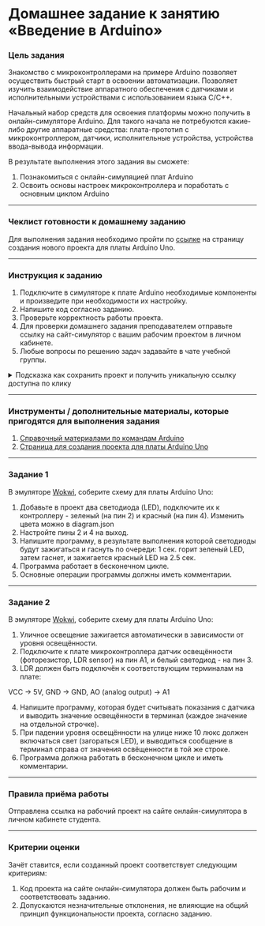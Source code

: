 # Домашнее задание к занятию «Введение в Arduino»

### Цель задания

Знакомство с микроконтроллерами на примере Arduino позволяет осуществить быстрый старт в освоении автоматизации. Позволяет изучить взаимодействие аппаратного обеспечения с датчиками и исполнительными устройствами с использованием языка C/C++.

Начальный набор средств для освоения платформы можно получить в онлайн-симуляторе Arduino. Для такого начала не потребуются какие-либо другие аппаратные средства: плата-прототип с микроконтроллером, датчики, исполнительные устройства, устройства ввода-вывода информации. 

В результате выполнения этого задания вы сможете:

1. Познакомиться с онлайн-симуляцией плат Arduino
2. Освоить основы настроек микроконтроллера и поработать с основным циклом Arduino

------

### Чеклист готовности к домашнему заданию

Для выполнения задания необходимо пройти по [ссылке](https://wokwi.com/projects/new/arduino-uno) на страницу создания нового проекта для платы Arduino Uno.

------

### Инструкция к заданию

1. Подключите в симуляторе к плате Arduino необходимые компоненты и произведите при необходимости их настройку.
2. Напишите код согласно заданию.
3. Проверьте корректность работы проекта.
4. Для проверки домашнего задания преподавателем отправьте ссылку на сайт-симулятор с вашим рабочим проектом в личном кабинете.
5. Любые вопросы по решению задач задавайте в чате учебной группы.

<details>
  <summary> Подсказка как сохранить проект и получить уникальную ссылку доступна по клику</summary>

Для сохранения своего нового проекта и получения уникальной ссылки:
1. Нажмите «Save a copy» (выпадающий список рядом с кнопкой «Save» с дискетой)
2. В результате этого ваш проект будет сохранен как новый, а в адресной строке браузера будет строка вида https://wokwi.com/projects/335536327066911316 (пример)
3. Важно, чтобы адресная строка имела адрес, оканчивающийся множеством цифр
4. Теперь сохранение изменений в текущем проекте можно производить просто нажатием на кнопку «Save» (сохраненить текуий проект, как новый, можно только через «Save a copy»)
5. Перед отправкой ссылки на проект в качестве ответа на домашнее задание не забудьте проверить работоспособность ссылки, открыв её в новом окне браузера

  ---
  
</details>

------

### Инструменты / дополнительные материалы, которые пригодятся для выполнения задания

1. [Справочный материалами по командам Arduino](https://alexgyver.ru/lessons/arduino-reference/)
2. [Страница для создания проекта для платы Arduino Uno](https://wokwi.com/projects/new/arduino-uno)

------

### Задание 1

В эмуляторе [Wokwi](https://wokwi.com), соберите схему для платы Arduino Uno:
1. Добавьте в проект два светодиода (LED), подключите их к контроллеру - зеленый (на пин 2) и красный (на пин 4). Изменить цвета можно в diagram.json
2. Настройте пины 2 и 4 на выход.
3. Напишите программу, в результате выполнения которой светодиоды будут зажигаться и гаснуть по очереди: 1 сек. горит зеленый LED, затем гаснет, и зажигается красный LED на 2.5 сек.
4. Программа работает в бесконечном цикле.
5. Основные операции программы должны иметь комментарии.

------

### Задание 2

В эмуляторе [Wokwi](https://wokwi.com), соберите схему для платы Arduino Uno:
1. Уличное освещение зажигается автоматически в зависимости от уровня освещённости.
2. Подключите к плате микроконтроллера датчик освещённости (фоторезистор, LDR sensor) на пин A1, и белый светодиод - на пин 3.
3. LDR должен быть подключён к соответствующим терминалам на плате:

VCC → 5V, GND → GND, AO (analog output) → A1

4. Напишите программу, которая будет считывать показания с датчика и выводить значение освещённости в терминал (каждое значение на отдельной строчке).
5. При падении уровня освещённости на улице ниже 10 люкс должен включаться свет (загораться LED), и выводиться сообщение в терминал справа от значения освёщенности в той же строке.
6. Программа должна работать в бесконечном цикле и иметь комментарии.

------

### Правила приёма работы

Отправлена ссылка на рабочий проект на сайте онлайн-симулятора в личном кабинете студента.

------

### Критерии оценки

Зачёт ставится, если созданный проект соответствует следующим критериям:

1. Код проекта на сайте онлайн-симулятора должен быть рабочим и соответствовать заданию.
2. Допускаются незначительные отклонения, не влияющие на общий принцип функциональности проекта, согласно заданию.
